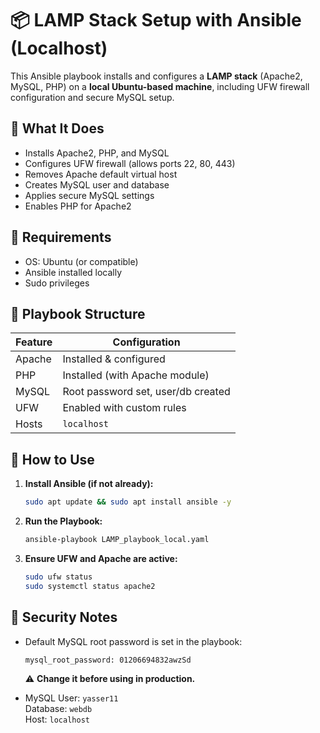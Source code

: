 # 📦 LAMP Stack Setup with Ansible (Localhost)

This Ansible playbook installs and configures a **LAMP stack** (Apache2, MySQL, PHP) on a **local Ubuntu-based machine**, including UFW firewall configuration and secure MySQL setup.

## 🚀 What It Does

- Installs Apache2, PHP, and MySQL
- Configures UFW firewall (allows ports 22, 80, 443)
- Removes Apache default virtual host
- Creates MySQL user and database
- Applies secure MySQL settings
- Enables PHP for Apache2

## 🧾 Requirements

- OS: Ubuntu (or compatible)
- Ansible installed locally
- Sudo privileges

## 📂 Playbook Structure

| Feature              | Configuration                     |
|----------------------|------------------------------------|
| Apache               | Installed & configured             |
| PHP                  | Installed (with Apache module)     |
| MySQL                | Root password set, user/db created |
| UFW                  | Enabled with custom rules          |
| Hosts                | `localhost`                        |

## 🔧 How to Use

1. **Install Ansible (if not already):**
   ```bash
   sudo apt update && sudo apt install ansible -y
   ```

2. **Run the Playbook:**
   ```bash
   ansible-playbook LAMP_playbook_local.yaml
   ```

3. **Ensure UFW and Apache are active:**
   ```bash
   sudo ufw status
   sudo systemctl status apache2
   ```

## 🔐 Security Notes

- Default MySQL root password is set in the playbook:
  ```
  mysql_root_password: 01206694832awzSd
  ```
  ⚠️ **Change it before using in production.**

- MySQL User: `yasser11`  
  Database: `webdb`  
  Host: `localhost`
